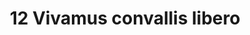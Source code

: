 ---
title: 12 Vivamus convallis libero
image: 22.jpg
thumbnail: 22.jpg
caption: 12 Sed velit lacus, laoreet at venenatis convallis in lorem tincidunt.
---